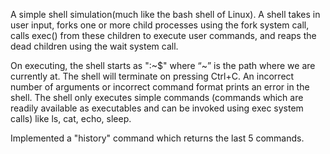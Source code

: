 A simple shell simulation(much like the bash shell of Linux). A shell takes
in user input, forks one or more child processes using the fork system call, calls
exec() from these children to execute user commands, and reaps the dead children
using the wait system call.

On executing, the shell starts as "<username>:\~$"
where “~” is the path where we are currently at. The shell will terminate on pressing
Ctrl+C. An incorrect number of arguments or incorrect command format prints an error
in the shell. The shell only executes simple commands (commands which are readily available as
executables and can be invoked using exec system calls) like ls, cat, echo, sleep.

Implemented a "history" command which returns the last 5 commands.
